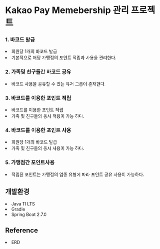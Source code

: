 <h1>Kakao Pay Memebership 관리 프로젝트</h1>

<h3>1. 바코드 발급</h3>
<li>회원당 1개의 바코드 발급</li>
<li>기본적으로 해당 가맹점의 포인트 적립과 사용을 관리한다.</li>

<h3>2. 가족및 친구들간 바코드 공유</h3>
<li>바코드 사용을 공유할 수 있는 유저 그룹이 존재한다.</li>

<h3>3. 바코드를 이용한 포인트 적립</h3>
<li>바코드를 이용한 포인트 적립</li>
<li>가족 및 친구들의 동시 적용이 가능 하다.</li>

<h3>4. 바코드를 이용한 포인트 사용</h3>
<li>회원당 1개의 바코드 발급</li>
<li>가족 및 친구들의 동시 사용이 가능 하다.</li>

<h3>5. 가맹점간 포인트사용</h3>
<li>적립된 포인트는 가맹점의 업종 유형에 따라 포인트 공유 사용이 가능하다.</li>

<h2>개발환경</h2>
<li>Java 11 LTS</li>
<li>Gradle</li>
<li>Spring Boot 2.7.0</li>

<h2>Reference</h2>
<li>ERD</li>